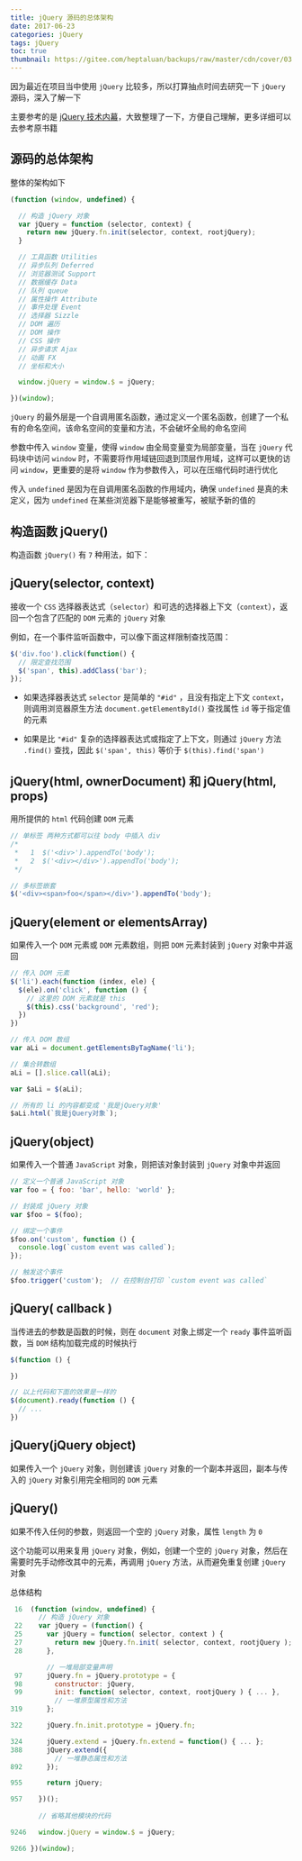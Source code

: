 ```yaml
---
title: jQuery 源码的总体架构
date: 2017-06-23
categories: jQuery
tags: jQuery
toc: true
thumbnail: https://gitee.com/heptaluan/backups/raw/master/cdn/cover/03.jpg
---
```


因为最近在项目当中使用 `jQuery` 比较多，所以打算抽点时间去研究一下 `jQuery` 源码，深入了解一下

主要参考的是 [jQuery 技术内幕](https://book.douban.com/subject/25823709/)，大致整理了一下，方便自己理解，更多详细可以去参考原书籍

<!--more-->

## 源码的总体架构

整体的架构如下

```js
(function (window, undefined) {

  // 构造 jQuery 对象
  var jQuery = function (selector, context) {
    return new jQuery.fn.init(selector, context, rootjQuery);
  }

  // 工具函数 Utilities
  // 异步队列 Deferred
  // 浏览器测试 Support
  // 数据缓存 Data
  // 队列 queue
  // 属性操作 Attribute
  // 事件处理 Event
  // 选择器 Sizzle
  // DOM 遍历
  // DOM 操作
  // CSS 操作
  // 异步请求 Ajax
  // 动画 FX
  // 坐标和大小

  window.jQuery = window.$ = jQuery;

})(window);
```

`jQuery` 的最外层是一个自调用匿名函数，通过定义一个匿名函数，创建了一个私有的命名空间，该命名空间的变量和方法，不会破坏全局的命名空间

参数中传入 `window` 变量，使得 `window` 由全局变量变为局部变量，当在 `jQuery` 代码块中访问 `window` 时，不需要将作用域链回退到顶层作用域，这样可以更快的访问 `window`，更重要的是将 `window` 作为参数传入，可以在压缩代码时进行优化

传入 `undefined` 是因为在自调用匿名函数的作用域内，确保 `undefined` 是真的未定义，因为 `undefined` 在某些浏览器下是能够被重写，被赋予新的值的




## 构造函数 jQuery()

构造函数 `jQuery()` 有 `7` 种用法，如下：

## jQuery(selector, context)

接收一个 `CSS` 选择器表达式（`selector`）和可选的选择器上下文（`context`），返回一个包含了匹配的 `DOM` 元素的 `jQuery` 对象

例如，在一个事件监听函数中，可以像下面这样限制查找范围：

```js
$('div.foo').click(function() {
  // 限定查找范围
  $('span', this).addClass('bar');
});
```

* 如果选择器表达式 `selector` 是简单的 `"#id"` ，且没有指定上下文 `context`，则调用浏览器原生方法 `document.getElementById()` 查找属性 `id` 等于指定值的元素

* 如果是比 `"#id"` 复杂的选择器表达式或指定了上下文，则通过 `jQuery` 方法 `.find()` 查找，因此 `$('span', this)` 等价于 `$(this).find('span')`



## jQuery(html, ownerDocument) 和 jQuery(html, props)

用所提供的 `html` 代码创建 `DOM` 元素

```js
// 单标签 两种方式都可以往 body 中插入 div
/*   
 *   1  $('<div>').appendTo('body');
 *   2  $('<div></div>').appendTo('body');  
 */

// 多标签嵌套
$('<div><span>foo</span></div>').appendTo('body');
```

## jQuery(element or elementsArray)

如果传入一个 `DOM` 元素或 `DOM` 元素数组，则把 `DOM` 元素封装到 `jQuery` 对象中并返回

```js
// 传入 DOM 元素
$('li').each(function (index, ele) {
  $(ele).on('click', function () {
    // 这里的 DOM 元素就是 this
    $(this).css('background', 'red');
  })
})

// 传入 DOM 数组
var aLi = document.getElementsByTagName('li');

// 集合转数组
aLi = [].slice.call(aLi);

var $aLi = $(aLi);

// 所有的 li 的内容都变成 '我是jQuery对象'
$aLi.html(`我是jQuery对象`);
```

## jQuery(object)

如果传入一个普通 `JavaScript` 对象，则把该对象封装到 `jQuery` 对象中并返回

```js
// 定义一个普通 JavaScript 对象
var foo = { foo: 'bar', hello: 'world' };

// 封装成 jQuery 对象
var $foo = $(foo);

// 绑定一个事件
$foo.on('custom', function () {
  console.log(`custom event was called`);
});

// 触发这个事件
$foo.trigger('custom');  // 在控制台打印 `custom event was called`
```

## jQuery( callback )

当传进去的参数是函数的时候，则在 `document` 对象上绑定一个 `ready` 事件监听函数，当 `DOM` 结构加载完成的时候执行

```js
$(function () {

})

// 以上代码和下面的效果是一样的
$(document).ready(function () {
  // ...
})
```


## jQuery(jQuery object) 

如果传入一个 `jQuery` 对象，则创建该 `jQuery` 对象的一个副本并返回，副本与传入的 `jQuery` 对象引用完全相同的 `DOM` 元素



## jQuery() 

如果不传入任何的参数，则返回一个空的 `jQuery` 对象，属性 `length` 为 `0`

这个功能可以用来复用 `jQuery` 对象，例如，创建一个空的 `jQuery` 对象，然后在需要时先手动修改其中的元素，再调用 `jQuery` 方法，从而避免重复创建 `jQuery` 对象


 总体结构

```js
 16  (function (window, undefined) {
       // 构造 jQuery 对象
 22    var jQuery = (function() {
 25      var jQuery = function( selector, context ) {
 27        return new jQuery.fn.init( selector, context, rootjQuery );
 28      },

         // 一堆局部变量声明
 97      jQuery.fn = jQuery.prototype = {
 98        constructor: jQuery,
 99        init: function( selector, context, rootjQuery ) { ... },
           // 一堆原型属性和方法
319      };

322      jQuery.fn.init.prototype = jQuery.fn;

324      jQuery.extend = jQuery.fn.extend = function() { ... };
388      jQuery.extend({
           // 一堆静态属性和方法
892      });

955      return jQuery;

957    })();
        
       // 省略其他模块的代码

9246   window.jQuery = window.$ = jQuery;

9266 })(window);
```
